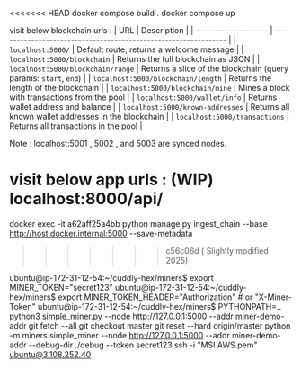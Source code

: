 <<<<<<< HEAD
docker compose build .
docker compose up

visit below blockchain urls :
| URL | Description |
| -------------------- | ---------------------------------------------------------------- |
| `localhost:5000/` | Default route, returns a welcome message |
| `localhost:5000/blockchain` | Returns the full blockchain as JSON |
| `localhost:5000/blockchain/range` | Returns a slice of the blockchain (query params: `start`, `end`) |
| `localhost:5000/blockchain/length` | Returns the length of the blockchain |
| `localhost:5000/blockchain/mine` | Mines a block with transactions from the pool |
| `localhost:5000/wallet/info` | Returns wallet address and balance |
| `localhost:5000/known-addresses` | Returns all known wallet addresses in the blockchain |
| `localhost:5000/transactions` | Returns all transactions in the pool |

Note : localhost:5001 , 5002 , and 5003 are synced nodes.

visit below app urls : (WIP)
localhost:8000/api/
=======
docker exec -it a62aff25a4bb python manage.py ingest_chain --base http://host.docker.internal:5000 --save-metadata

> > > > > > > c56c06d ( Slightly modified 2025)

ubuntu@ip-172-31-12-54:~/cuddly-hex/miners$ export MINER_TOKEN="secret123"
ubuntu@ip-172-31-12-54:~/cuddly-hex/miners$ export MINER_TOKEN_HEADER="Authorization" # or "X-Miner-Token"
ubuntu@ip-172-31-12-54:~/cuddly-hex/miners$ PYTHONPATH=.. python3 simple_miner.py --node http://127.0.0.1:5000 --addr miner-demo-addr
git fetch --all
git checkout master
git reset --hard origin/master
python -m miners.simple_miner --node http://127.0.0.1:5000 --addr miner-demo-addr --debug-dir ./debug --token secret123
ssh -i "MSI AWS.pem" ubuntu@3.108.252.40
